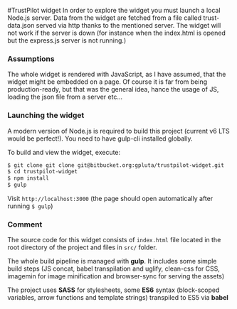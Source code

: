 #TrustPilot widget
In order to explore the widget you must launch a local Node.js server. Data from the widget are fetched from a file called trust-data.json served via http thanks to the mentioned server. The widget will not work if the server is down (for instance when the index.html is opened but the express.js server is not running.)

### Assumptions
The whole widget is rendered with JavaScript, as I have assumed, that the widget might be embedded on a page. Of course it is far from being production-ready, but that was the general idea, hance the usage of JS, loading the json file from a server etc...
 
### Launching the widget

A modern version of Node.js is required to build this project (current v6 LTS would be perfect!). You need to have gulp-cli installed globally.

To build and view the widget, execute:

```bash
$ git clone git clone git@bitbucket.org:gpluta/trustpilot-widget.git
$ cd trustpilot-widget
$ npm install
$ gulp 
```

Visit `http://localhost:3000` (the page should open automatically after running `$ gulp`)

### Comment
The source code for this widget consists of `index.html` file located in the root directory of the project and files in `src/` folder.

The whole build pipeline is managed with **gulp**. It includes some simple build steps (JS concat, babel transpilation and uglify, clean-css for CSS, imagemin for image minification and browser-sync for serving the assets)
 
The project uses **SASS** for stylesheets, some **ES6** syntax (block-scoped variables, arrow functions and template strings) transpiled to ES5 via **babel**
